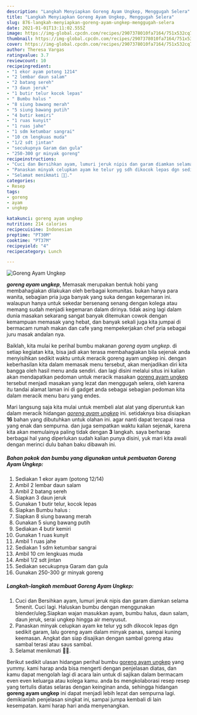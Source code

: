 ```yaml
---
description: "Langkah Menyiapkan Goreng Ayam Ungkep, Menggugah Selera"
title: "Langkah Menyiapkan Goreng Ayam Ungkep, Menggugah Selera"
slug: 876-langkah-menyiapkan-goreng-ayam-ungkep-menggugah-selera
date: 2021-01-01T13:11:02.555Z
image: https://img-global.cpcdn.com/recipes/2907378010fa7164/751x532cq70/goreng-ayam-ungkep-foto-resep-utama.jpg
thumbnail: https://img-global.cpcdn.com/recipes/2907378010fa7164/751x532cq70/goreng-ayam-ungkep-foto-resep-utama.jpg
cover: https://img-global.cpcdn.com/recipes/2907378010fa7164/751x532cq70/goreng-ayam-ungkep-foto-resep-utama.jpg
author: Theresa Vargas
ratingvalue: 3.7
reviewcount: 10
recipeingredient:
- "1 ekor ayam potong 1214"
- "2 lembar daun salam"
- "2 batang sereh"
- "3 daun jeruk"
- "1 butir telur kocok lepas"
- " Bumbu halus "
- "8 siung bawang merah"
- "5 siung bawang putih"
- "4 butir kemiri"
- "1 ruas kunyit"
- "1 ruas jahe"
- "1 sdm ketumbar sangrai"
- "10 cm lengkuas muda"
- "1/2 sdt jintan"
- "secukupnya Garam dan gula"
- "250-300 gr minyak goreng"
recipeinstructions:
- "Cuci dan Bersihkan ayam, lumuri jeruk nipis dan garam diamkan selama 5menit. Cuci lagi. Haluskan bumbu dengan menggunakan blender/uleg.Siapkan wajan masukkan ayam, bumbu halus, daun salam, daun jeruk, serai ungkep hingga air menyusut."
- "Panaskan minyak celupkan ayam ke telur yg sdh dikocok lepas dgn sedikit garam, lalu goreng ayam dalam minyak panas, sampai kuning keemasan. Angkat dan siap disajikan dengan sambal goreng atau sambal terasi atau saus sambal."
- "Selamat menikmati 💖💖."
categories:
- Resep
tags:
- goreng
- ayam
- ungkep

katakunci: goreng ayam ungkep 
nutrition: 214 calories
recipecuisine: Indonesian
preptime: "PT30M"
cooktime: "PT37M"
recipeyield: "4"
recipecategory: Lunch

---
```



![Goreng Ayam Ungkep](https://img-global.cpcdn.com/recipes/2907378010fa7164/751x532cq70/goreng-ayam-ungkep-foto-resep-utama.jpg)

<b><i>goreng ayam ungkep</i></b>, Memasak merupakan bentuk hobi yang membahagiakan dilakukan oleh berbagai komunitas. bukan hanya para wanita, sebagian pria juga banyak yang suka dengan kegemaran ini. walaupun hanya untuk sekedar bersenang senang dengan kolega atau memang sudah menjadi kegemaran dalam dirinya. tidak asing lagi dalam dunia masakan sekarang sangat banyak ditemukan cowok dengan kemampuan memasak yang hebat, dan banyak sekali juga kita jumpai di bermacam rumah makan dan cafe yang mempekerjakan chef pria sebagai juru masak andalan nya.



Baiklah, kita mulai ke perihal bumbu makanan <i>goreng ayam ungkep</i>. di setiap kegiatan kita, bisa jadi akan terasa membahagiakan bila sejenak anda menyisihkan sedikit waktu untuk meracik goreng ayam ungkep ini. dengan keberhasilan kita dalam memasak menu tersebut, akan menjadikan diri kita bangga oleh hasil menu anda sendiri. dan lagi disini melalui situs ini kalian akan mendapatkan pedoman untuk meracik masakan <u>goreng ayam ungkep</u> tersebut menjadi masakan yang lezat dan menggugah selera, oleh karena itu tandai alamat laman ini di gadget anda sebagai sebagian pedoman kita dalam meracik menu baru yang endes.


Mari langsung saja kita mulai untuk membeli alat alat yang diperuntuk kan dalam meracik hidangan <u><i>goreng ayam ungkep</i></u> ini. setidaknya bisa disiapkan <b>16</b> bahan yang dibutuhkan untuk olahan ini. agar nanti dapat tercapai rasa yang enak dan sempurna. dan juga sempatkan waktu kalian sejenak, karena kita akan memulainya paling tidak dengan <b>3</b> langkah. saya berharap berbagai hal yang diperlukan sudah kalian punya disini, yuk mari kita awali dengan merinci dulu bahan baku dibawah ini.

<!--inarticleads1-->

##### Bahan pokok dan bumbu yang digunakan untuk pembuatan Goreng Ayam Ungkep:

1. Sediakan 1 ekor ayam (potong 12/14)
1. Ambil 2 lembar daun salam
1. Ambil 2 batang sereh
1. Siapkan 3 daun jeruk
1. Gunakan 1 butir telur, kocok lepas
1. Siapkan  Bumbu halus :
1. Siapkan 8 siung bawang merah
1. Gunakan 5 siung bawang putih
1. Sediakan 4 butir kemiri
1. Gunakan 1 ruas kunyit
1. Ambil 1 ruas jahe
1. Sediakan 1 sdm ketumbar sangrai
1. Ambil 10 cm lengkuas muda
1. Ambil 1/2 sdt jintan
1. Sediakan secukupnya Garam dan gula
1. Gunakan 250-300 gr minyak goreng




<!--inarticleads2-->

##### Langkah-langkah membuat Goreng Ayam Ungkep:

1. Cuci dan Bersihkan ayam, lumuri jeruk nipis dan garam diamkan selama 5menit. Cuci lagi. Haluskan bumbu dengan menggunakan blender/uleg.Siapkan wajan masukkan ayam, bumbu halus, daun salam, daun jeruk, serai ungkep hingga air menyusut.
1. Panaskan minyak celupkan ayam ke telur yg sdh dikocok lepas dgn sedikit garam, lalu goreng ayam dalam minyak panas, sampai kuning keemasan. Angkat dan siap disajikan dengan sambal goreng atau sambal terasi atau saus sambal.
1. Selamat menikmati 💖💖.




Berikut sedikit ulasan hidangan perihal bumbu <u>goreng ayam ungkep</u> yang yummy. kami harap anda bisa mengerti dengan penjelasan diatas, dan kamu dapat mengolah lagi di acara lain untuk di sajikan dalam bermacam even even keluarga atau kolega kamu. anda bs mengkolaborasi resep resep yang tertulis diatas selaras dengan keinginan anda, sehingga hidangan <b>goreng ayam ungkep</b> ini dapat menjadi lebih lezat dan sempurna lagi. demikianlah penjelasan singkat ini, sampai jumpa kembali di lain kesempatan. kami harap hari anda menyenangkan.
